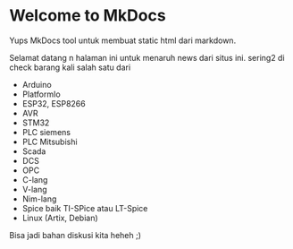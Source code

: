 # Welcome to MkDocs
Yups MkDocs tool untuk membuat static html dari markdown.

Selamat datang n halaman ini untuk menaruh news dari situs ini. sering2 di check barang kali salah satu dari

* Arduino
* PlatformIo
* ESP32, ESP8266
* AVR
* STM32
* PLC siemens
* PLC Mitsubishi
* Scada
* DCS
* OPC
* C-lang
* V-lang
* Nim-lang
* Spice baik TI-SPice atau LT-Spice
* Linux (Artix, Debian)

Bisa jadi bahan diskusi kita heheh ;)